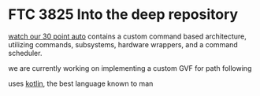 # FTC 3825 Into the deep repository
[watch our 30 point auto](https://youtu.be/vQplT6UnWKI)
contains a custom command based architecture, utilizing commands, subsystems, hardware wrappers, and a command scheduler.

we are currently working on implementing a custom GVF for path following

uses [kotlin](https://kotlinlang.org), the best language known to man

